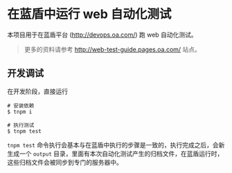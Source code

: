 # 在蓝盾中运行 web 自动化测试

本项目用于在蓝盾平台 (http://devops.oa.com/) 跑 web 自动化测试。

> 更多的资料请参考 http://web-test-guide.pages.oa.com/ 站点。

## 开发调试

在开发阶段，直接运行 

```
# 安装依赖
$ tnpm i

# 执行测试
$ tnpm test
```

`tnpm test` 命令执行会基本与在蓝盾中执行的步骤是一致的，执行完成之后，会新生成一个 `output` 目录，里面有本次自动化测试产生的归档文件，在蓝盾运行时，这些归档文件会被同步到专门的服务器中。
